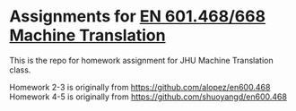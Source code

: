 #  Assignments for [EN 601.468/668 Machine Translation](http://mt-class.org/jhu/)

This is the repo for homework assignment for JHU Machine Translation class.

Homework 2-3 is originally from https://github.com/alopez/en600.468  
Homework 4-5 is originally from https://github.com/shuoyangd/en600.468